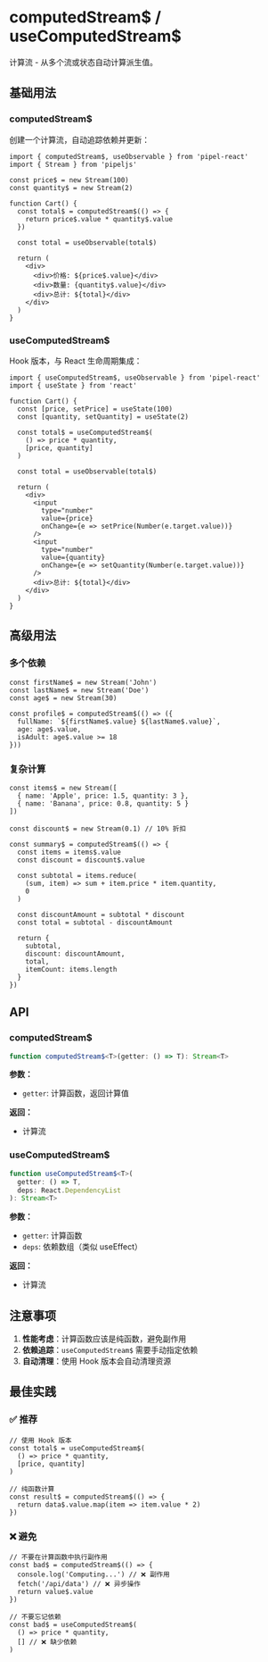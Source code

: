 # computedStream$ / useComputedStream$

计算流 - 从多个流或状态自动计算派生值。

## 基础用法

### computedStream$

创建一个计算流，自动追踪依赖并更新：

```tsx
import { computedStream$, useObservable } from 'pipel-react'
import { Stream } from 'pipeljs'

const price$ = new Stream(100)
const quantity$ = new Stream(2)

function Cart() {
  const total$ = computedStream$(() => {
    return price$.value * quantity$.value
  })
  
  const total = useObservable(total$)
  
  return (
    <div>
      <div>价格: ${price$.value}</div>
      <div>数量: {quantity$.value}</div>
      <div>总计: ${total}</div>
    </div>
  )
}
```

### useComputedStream$

Hook 版本，与 React 生命周期集成：

```tsx
import { useComputedStream$, useObservable } from 'pipel-react'
import { useState } from 'react'

function Cart() {
  const [price, setPrice] = useState(100)
  const [quantity, setQuantity] = useState(2)
  
  const total$ = useComputedStream$(
    () => price * quantity,
    [price, quantity]
  )
  
  const total = useObservable(total$)
  
  return (
    <div>
      <input 
        type="number" 
        value={price}
        onChange={e => setPrice(Number(e.target.value))}
      />
      <input 
        type="number" 
        value={quantity}
        onChange={e => setQuantity(Number(e.target.value))}
      />
      <div>总计: ${total}</div>
    </div>
  )
}
```

## 高级用法

### 多个依赖

```tsx
const firstName$ = new Stream('John')
const lastName$ = new Stream('Doe')
const age$ = new Stream(30)

const profile$ = computedStream$(() => ({
  fullName: `${firstName$.value} ${lastName$.value}`,
  age: age$.value,
  isAdult: age$.value >= 18
}))
```

### 复杂计算

```tsx
const items$ = new Stream([
  { name: 'Apple', price: 1.5, quantity: 3 },
  { name: 'Banana', price: 0.8, quantity: 5 }
])

const discount$ = new Stream(0.1) // 10% 折扣

const summary$ = computedStream$(() => {
  const items = items$.value
  const discount = discount$.value
  
  const subtotal = items.reduce(
    (sum, item) => sum + item.price * item.quantity,
    0
  )
  
  const discountAmount = subtotal * discount
  const total = subtotal - discountAmount
  
  return {
    subtotal,
    discount: discountAmount,
    total,
    itemCount: items.length
  }
})
```

## API

### computedStream$

```typescript
function computedStream$<T>(getter: () => T): Stream<T>
```

**参数：**
- `getter`: 计算函数，返回计算值

**返回：**
- 计算流

### useComputedStream$

```typescript
function useComputedStream$<T>(
  getter: () => T,
  deps: React.DependencyList
): Stream<T>
```

**参数：**
- `getter`: 计算函数
- `deps`: 依赖数组（类似 useEffect）

**返回：**
- 计算流

## 注意事项

1. **性能考虑**：计算函数应该是纯函数，避免副作用
2. **依赖追踪**：`useComputedStream$` 需要手动指定依赖
3. **自动清理**：使用 Hook 版本会自动清理资源

## 最佳实践

### ✅ 推荐

```tsx
// 使用 Hook 版本
const total$ = useComputedStream$(
  () => price * quantity,
  [price, quantity]
)

// 纯函数计算
const result$ = computedStream$(() => {
  return data$.value.map(item => item.value * 2)
})
```

### ❌ 避免

```tsx
// 不要在计算函数中执行副作用
const bad$ = computedStream$(() => {
  console.log('Computing...') // ❌ 副作用
  fetch('/api/data') // ❌ 异步操作
  return value$.value
})

// 不要忘记依赖
const bad$ = useComputedStream$(
  () => price * quantity,
  [] // ❌ 缺少依赖
)
```

